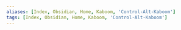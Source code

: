 ```yaml
---
aliases: [Index, Obsidian, Home, Kaboom, 'Control-Alt-Kaboom']
tags: [Index, Obsidian, Home, Kaboom, 'Control-Alt-Kaboom']
---
```

